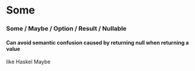# Some
### Some / Maybe / Option / Result / Nullable  
#### **Can avoid semantic confusion caused by returning null when returning a value**  
like Haskel Maybe  
